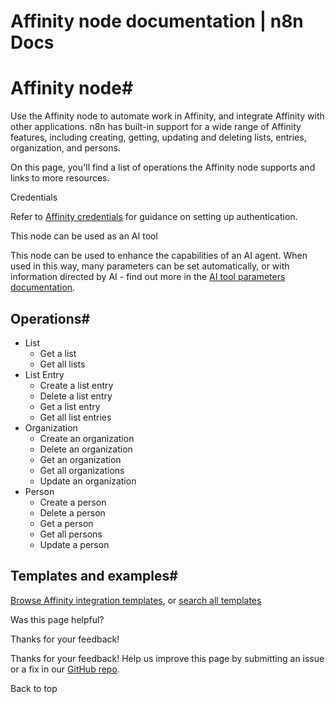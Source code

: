 # Affinity node documentation | n8n Docs

[ ](https://github.com/n8n-io/n8n-docs/edit/main/docs/integrations/builtin/app-nodes/n8n-nodes-base.affinity.md "Edit this page")

# Affinity node#

Use the Affinity node to automate work in Affinity, and integrate Affinity with other applications. n8n has built-in support for a wide range of Affinity features, including creating, getting, updating and deleting lists, entries, organization, and persons.

On this page, you'll find a list of operations the Affinity node supports and links to more resources.

Credentials

Refer to [Affinity credentials](../../credentials/affinity/) for guidance on setting up authentication.

This node can be used as an AI tool

This node can be used to enhance the capabilities of an AI agent. When used in this way, many parameters can be set automatically, or with information directed by AI - find out more in the [AI tool parameters documentation](../../../../advanced-ai/examples/using-the-fromai-function/).

## Operations#

  * List
    * Get a list
    * Get all lists
  * List Entry
    * Create a list entry
    * Delete a list entry
    * Get a list entry
    * Get all list entries
  * Organization
    * Create an organization
    * Delete an organization
    * Get an organization
    * Get all organizations
    * Update an organization
  * Person
    * Create a person
    * Delete a person
    * Get a person
    * Get all persons
    * Update a person

## Templates and examples#

[Browse Affinity integration templates](https://n8n.io/integrations/affinity/), or [search all templates](https://n8n.io/workflows/)

Was this page helpful? 

Thanks for your feedback! 

Thanks for your feedback! Help us improve this page by submitting an issue or a fix in our [GitHub repo](https://github.com/n8n-io/n8n-docs). 

Back to top